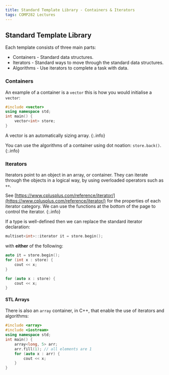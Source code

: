 ```yaml
---
title: Standard Template Library - Containers & Iterators
tags: COMP282 Lectures
---
```

## Standard Template Library
Each template consists of three main parts:

* Containers - Standard data structures.
* Iterators - Standard ways to move through the standard data structures.
* Algorithms - Use iterators to complete a task with data.

### Containers
An example of a container is a `vector` this is how you would initialise a `vector`:

```c++
#include <vector>
using namespace std;
int main() {
	vector<int> store;
}
```

A vector is an automatically sizing array.
{:.info}

You can use the algorithms of a container using dot noation: `store.back()`.
{:.info}

### Iterators
Iterators point to an object in an array, or container. They can iterate through the objects in a logical way, by using overloaded operators such as `++`.

See [https://www.cplusplus.com/reference/iterator/](https://www.cplusplus.com/reference/iterator/) for the properties of each iterator category. We can use the functions at the bottom of the page to control the iterator.
{:.info}

If a type is well-defined then we can replace the standard iterator declaration:

```c++
multiset<int>::iterator it = store.begin();
```

with **either** of the following:

```c++
auto it = store.begin();
for (int x : store) { 
	cout << x;
}
```

```c++
for (auto x : store) {
	cout << x;
}
```

#### STL Arrays
There is also an `array` container, in C++, that enable the use of iterators and algorithms:

```c++
#include <array>
#include <iostream>
using namespace std;
int main() {
	array<long, 5> arr;
	arr.fill(1); // all elements are 1
	for (auto x : arr) {
		cout << x;
	}
}
```